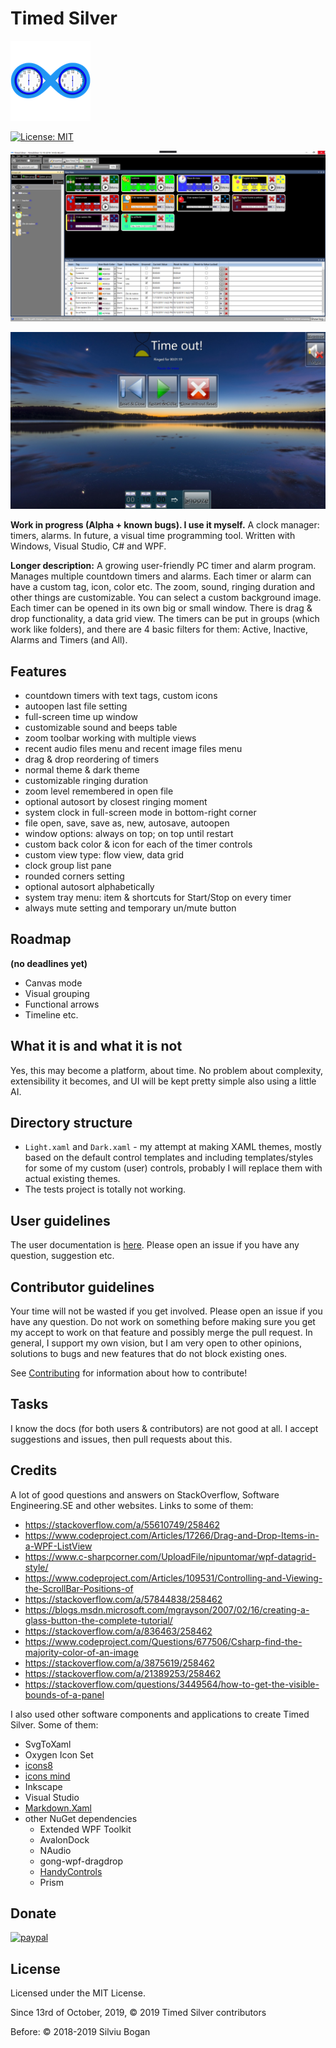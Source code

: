 # Timed Silver
[![Timed Silver logo](github-logo.png)](github-logo.png)

[![License: MIT](https://img.shields.io/badge/License-MIT-yellow.svg)](https://opensource.org/licenses/MIT)

[![Screenshot 14.10.2019](screenshot%2014.10.2019.png)](screenshot%2014.10.2019.png)

[![Screenshot 13.10.2019 2](screenshot%2013.10.2019%202.jpg)](screenshot%2013.10.2019%202.jpg)

**Work in progress (Alpha + known bugs). I use it myself.** A clock manager: timers, alarms. In future, a visual time programming tool.
Written with Windows, Visual Studio, C# and WPF.

**Longer description:** A growing user-friendly PC timer and alarm program. Manages multiple countdown timers and alarms. Each timer or alarm can have a custom tag, icon, color etc. The zoom, sound, ringing duration and other things are customizable. You can select a custom background image. Each timer can be opened in its own big or small window. There is drag & drop functionality, a data grid view. The timers can be put in groups (which work like folders), and there are 4 basic filters for them: Active, Inactive, Alarms and Timers (and All).

## Features

* countdown timers with text tags, custom icons
* autoopen last file setting
* full-screen time up window
* customizable sound and beeps table
* zoom toolbar working with multiple views
* recent audio files menu and recent image files menu
* drag & drop reordering of timers
* normal theme & dark theme
* customizable ringing duration
* zoom level remembered in open file
* optional autosort by closest ringing moment
* system clock in full-screen mode in bottom-right corner
* file open, save, save as, new, autosave, autoopen
* window options: always on top; on top until restart
* custom back color & icon for each of the timer controls
* custom view type: flow view, data grid
* clock group list pane
* rounded corners setting
* optional autosort alphabetically
* system tray menu: item & shortcuts for Start/Stop on every timer
* always mute setting and temporary un/mute button

## Roadmap
**(no deadlines yet)**

* Canvas mode
* Visual grouping
* Functional arrows
* Timeline
etc.

## What it is and what it is not

Yes, this may become a platform, about time. No problem about complexity, extensibility it becomes, and UI will be kept pretty simple also using a little AI.

## Directory structure

* `Light.xaml` and `Dark.xaml` - my attempt at making XAML themes, mostly based on the default control templates and including templates/styles for some of my custom (user) controls, probably I will replace them with actual existing themes.
* The tests project is totally not working.

## User guidelines

The user documentation is [here](Source/cs-timeout/Docs/Help.md). Please open an issue if you have any question, suggestion etc.

## Contributor guidelines

Your time will not be wasted if you get involved. Please open an issue if you have any question. Do not work on something before making sure you get my accept to work on that feature and possibly merge the pull request. In general, I support my own vision, but I am very open to other opinions, solutions to bugs and new features that do not block existing ones.

See [Contributing](CONTRIBUTING.md) for information about how to contribute!

## Tasks

I know the docs (for both users & contributors) are not good at all. I accept suggestions and issues, then pull requests about this.

## Credits

A lot of good questions and answers on StackOverflow, Software Engineering.SE and other websites. Links to some of them:

*  https://stackoverflow.com/a/55610749/258462
*  https://www.codeproject.com/Articles/17266/Drag-and-Drop-Items-in-a-WPF-ListView
*  https://www.c-sharpcorner.com/UploadFile/nipuntomar/wpf-datagrid-style/
*  https://www.codeproject.com/Articles/109531/Controlling-and-Viewing-the-ScrollBar-Positions-of
*  https://stackoverflow.com/a/57844838/258462
*  https://blogs.msdn.microsoft.com/mgrayson/2007/02/16/creating-a-glass-button-the-complete-tutorial/
*  https://stackoverflow.com/a/836463/258462
*  https://www.codeproject.com/Questions/677506/Csharp-find-the-majority-color-of-an-image
*  https://stackoverflow.com/a/3875619/258462
*  https://stackoverflow.com/a/21389253/258462
*  https://stackoverflow.com/questions/3449564/how-to-get-the-visible-bounds-of-a-panel

I also used other software components and applications to create Timed Silver. Some of them:

* SvgToXaml
* Oxygen Icon Set
* [icons8](https://icons8.com/icons/)
* [icons mind](https://iconsmind.com/)
* Inkscape
* Visual Studio
* [Markdown.Xaml](https://github.com/theunrepentantgeek/Markdown.XAML)
* other NuGet dependencies
    * Extended WPF Toolkit
    * AvalonDock
    * NAudio
    * gong-wpf-dragdrop
	* [HandyControls](https://github.com/ghost1372/HandyControls)
    * Prism

## Donate

[![paypal](https://www.paypalobjects.com/en_US/i/btn/btn_donateCC_LG.gif)](https://www.paypal.com/cgi-bin/webscr?cmd=_s-xclick&hosted_button_id=6PQGBKQQHLK82)

## License

Licensed under the MIT License.

Since 13rd of October, 2019, © 2019 Timed Silver contributors

Before:
© 2018-2019 Silviu Bogan